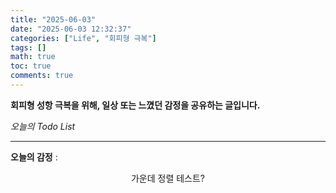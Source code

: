 ```yaml
---
title: "2025-06-03"
date: "2025-06-03 12:32:37"
categories: ["Life", "회피형 극복"]
tags: []
math: true
toc: true
comments: true
---
```


**회피형 성항 극복을 위해, 일상 또는 느꼈던 감정을 공유하는 글입니다.**


_오늘의 Todo List_

---

**오늘의 감정** : 
<div align=center>
가운데 정렬 테스트?
</div>